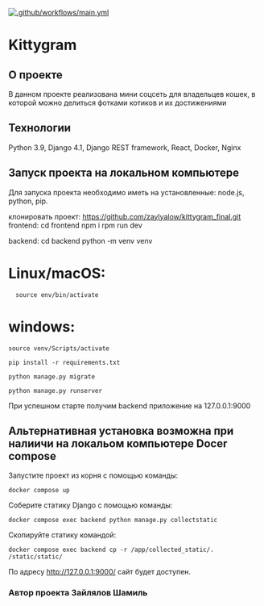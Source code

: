 [![.github/workflows/main.yml](https://github.com/zaylyalow/kittygram_final/actions/workflows/main.yml/badge.svg)](https://github.com/zaylyalow/kittygram_final/actions/workflows/main.yml)

#  Kittygram

## О проекте

В данном проекте реализована мини соцсеть для владельцев кошек, в которой можно делиться фотками котиков и их достижениями

## Технологии
Python 3.9, Django 4.1, Django REST framework, React, Docker, Nginx

## Запуск проекта на локальном компьютере

Для запуска проекта необходимо иметь на установленные: node.js, python, pip.

клонировать проект:
https://github.com/zaylyalow/kittygram_final.git
frontend:
cd frontend
npm i
rpm run dev

backend:
cd backend
python -m venv venv

# Linux/macOS:
```
  source env/bin/activate
  ```
# windows:
  ```
  source venv/Scripts/activate
  ```

```
pip install -r requirements.txt
```
```
python manage.py migrate
```
```
python manage.py runserver
```
При успешном старте получим backend приложение на 127.0.0.1:9000

## Альтернативная установка возможна при налиичи на локальом компьютере Docer compose

Запустите проект из корня с помощью команды:
```
docker compose up
```
Соберите статику Django с помощью команды:
```
docker compose exec backend python manage.py collectstatic
```
Скопируйте статику командой:
```
docker compose exec backend cp -r /app/collected_static/. /static/static/
```
По адресу http://127.0.0.1:9000/ сайт будет доступен.


### Автор проекта Зайлялов Шамиль